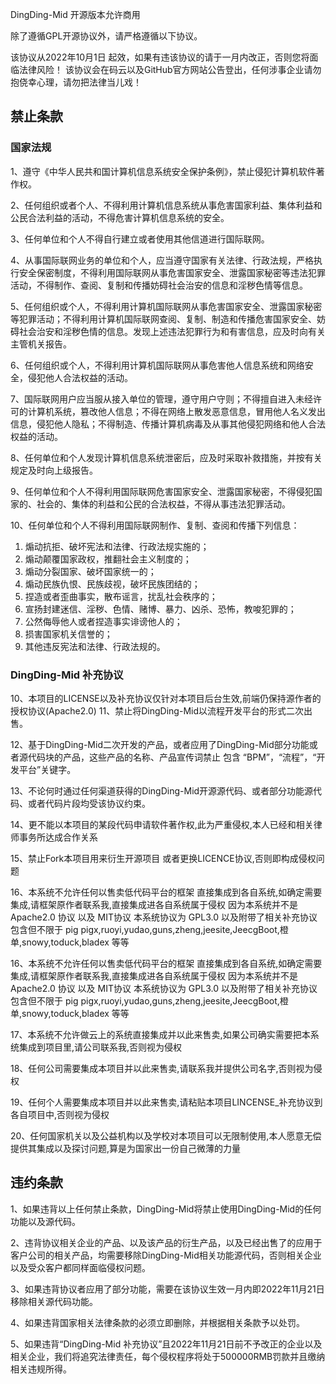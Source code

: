 DingDing-Mid 开源版本允许商用

除了遵循GPL开源协议外，请严格遵循以下协议。

该协议从2022年10月1日 起效，如果有违该协议的请于一月内改正，否则您将面临法律风险！
该协议会在码云以及GitHub官方网站公告登出，任何涉事企业请勿抱侥幸心理，请勿把法律当儿戏！

## 禁止条款

### 国家法规

1、遵守《中华人民共和国计算机信息系统安全保护条例》，禁止侵犯计算机软件著作权。

2、任何组织或者个人、不得利用计算机信息系统从事危害国家利益、集体利益和公民合法利益的活动，不得危害计算机信息系统的安全。

3、任何单位和个人不得自行建立或者使用其他信道进行国际联网。

4、从事国际联网业务的单位和个人，应当遵守国家有关法律、行政法规，严格执行安全保密制度，不得利用国际联网从事危害国家安全、泄露国家秘密等违法犯罪活动，不得制作、查阅、复制和传播妨碍社会治安的信息和淫秽色情等信息。

5、任何组织或个人，不得利用计算机国际联网从事危害国家安全、泄露国家秘密等犯罪活动；不得利用计算机国际联网查阅、复制、制造和传播危害国家安全、妨碍社会治安和淫秽色情的信息。发现上述违法犯罪行为和有害信息，应及时向有关主管机关报告。

6、任何组织或个人，不得利用计算机国际联网从事危害他人信息系统和网络安全，侵犯他人合法权益的活动。

7、国际联网用户应当服从接入单位的管理，遵守用户守则；不得擅自进入未经许可的计算机系统，篡改他人信息；不得在网络上散发恶意信息，冒用他人名义发出信息，侵犯他人隐私；不得制造、传播计算机病毒及从事其他侵犯网络和他人合法权益的活动。

8、任何单位和个人发现计算机信息系统泄密后，应及时采取补救措施，并按有关规定及时向上级报告。

9、任何单位和个人不得利用国际联网危害国家安全、泄露国家秘密，不得侵犯国家的、社会的、集体的利益和公民的合法权益，不得从事违法犯罪活动。

10、任何单位和个人不得利用国际联网制作、复制、查阅和传播下列信息：

1. 煽动抗拒、破坏宪法和法律、行政法规实施的；
2. 煽动颠覆国家政权，推翻社会主义制度的；
3. 煽动分裂国家、破坏国家统一的；
4. 煽动民族仇恨、民族歧视，破坏民族团结的；
5. 捏造或者歪曲事实，散布谣言，扰乱社会秩序的；
6. 宣扬封建迷信、淫秽、色情、赌博、暴力、凶杀、恐怖，教唆犯罪的；
7. 公然侮辱他人或者捏造事实诽谤他人的；
8. 损害国家机关信誉的；
9. 其他违反宪法和法律、行政法规的。

### DingDing-Mid 补充协议
10、本项目的LICENSE以及补充协议仅针对本项目后台生效,前端仍保持源作者的授权协议(Apache2.0)
11、禁止将DingDing-Mid以流程开发平台的形式二次出售。

12、基于DingDing-Mid二次开发的产品，或者应用了DingDing-Mid部分功能或者源代码块的产品，这些产品的名称、产品宣传词禁止 包含 “BPM”，“流程”，“开发平台”关键字。

13、不论何时通过任何渠道获得的DingDing-Mid开源源代码、或者部分功能源代码、或者代码片段均受该协议约束。

14、更不能以本项目的某段代码申请软件著作权,此为严重侵权,本人已经和相关律师事务所达成合作关系

15、禁止Fork本项目用来衍生开源项目 或者更换LICENCE协议,否则即构成侵权问题

16、本系统不允许任何以售卖低代码平台的框架 直接集成到各自系统,如确定需要集成,请框架原作者联系我,直接集成进各自系统属于侵权
    因为本系统并不是Apache2.0 协议 以及 MIT协议 本系统协议为 GPL3.0 以及附带了相关补充协议
    包含但不限于 pig pigx,ruoyi,yudao,guns,zheng,jeesite,JeecgBoot,橙单,snowy,toduck,bladex 等等

16、本系统不允许任何以售卖低代码平台的框架 直接集成到各自系统,如确定需要集成,请框架原作者联系我,直接集成进各自系统属于侵权
    因为本系统并不是Apache2.0 协议 以及 MIT协议 本系统协议为 GPL3.0 以及附带了相关补充协议
    包含但不限于 pig pigx,ruoyi,yudao,guns,zheng,jeesite,JeecgBoot,橙单,snowy,toduck,bladex 等等
    
17、本系统不允许做云上的系统直接集成并以此来售卖,如果公司确实需要把本系统集成到项目里,请公司联系我,否则视为侵权

18、任何公司需要集成本项目并以此来售卖,请联系我并提供公司名字,否则视为侵权

19、任何个人需要集成本项目并以此来售卖,请粘贴本项目LINCENSE_补充协议到各自项目中,否则视为侵权

20、任何国家机关以及公益机构以及学校对本项目可以无限制使用,本人愿意无偿提供其集成以及探讨问题,算是为国家出一份自己微薄的力量
                                                                                    
       
       
## 违约条款
1、如果违背以上任何禁止条款，DingDing-Mid将禁止使用DingDing-Mid的任何功能以及源代码。

2、违背协议相关企业的产品、以及该产品的衍生产品，以及已经出售了的应用于客户公司的相关产品，均需要移除DingDing-Mid相关功能源代码，否则相关企业以及受众客户都同样面临侵权问题。

3、如果违背协议者应用了部分功能，需要在该协议生效一月内即2022年11月21日移除相关源代码功能。

4、如果违背国家相关法律条款的必须立即删除，并根据相关条款予以处罚。

5、如果违背“DingDing-Mid 补充协议”且2022年11月21日前不予改正的企业以及相关企业，我们将追究法律责任，每个侵权程序将处于500000RMB罚款并且缴纳相关违规所得。
